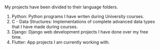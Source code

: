 My projects have been divided to their language folders.

1) Python: Python programs I have writen during University courses.
2) C - Data Structures: Implementations of complete advanced data types that I have made during courses.
3) Django: Django web development projects I have done over my free time.
4) Flutter: App projects I am currently working with.